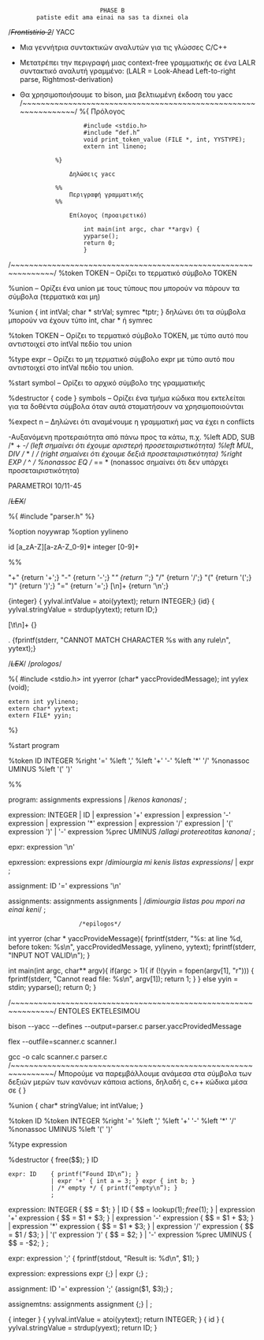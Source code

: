                               PHASE B
            patiste edit ama einai na sas ta dixnei ola
/*~~~~~~~~~~~~~~~~~~~~~~~~Frontistirio 2~~~~~~~~~~~~~~~~~~~~~~~~*/
YACC

- Μια γεννήτρια συντακτικών αναλυτών για 
τις γλώσσες C/C++
- Μετατρέπει την περιγραφή μιας context-free γραμματικής σε ένα 
LALR συντακτικό αναλυτή γραμμένο:
    (LALR = Look-Ahead Left-to-right parse, Rightmost-derivation)
- Θα χρησιμοποιήσουμε το bison, μια 
βελτιωμένη έκδοση του yacc
/*~~~~~~~~~~~~~~~~~~~~~~~~~~~~~~~~~~~~~~~~~~~~~~~~~~~~~~~~~~~~~~~*/
                %{
                    Πρόλογος

                        #include <stdio.h>
                        #include “def.h”
                        void print_token_value (FILE *, int, YYSTYPE); 
                        extern int lineno;

                %}
                
                    Δηλώσεις yacc

                %%
                    Περιγραφή γραμματικής
                %%

                    Επίλογος (προαιρετικό)

                        int main(int argc, char **argv) {
                        yyparse();
                        return 0;
                        }

/*~~~~~~~~~~~~~~~~~~~~~~~~~~~~~~~~~~~~~~~~~~~~~~~~~~~~~~~~~~~~~~~*/
%token ΤΟΚΕΝ – Ορίζει το τερματικό σύμβολο ΤΟΚΕΝ

%union – Ορίζει ένα union με τους τύπους που μπορούν 
να πάρουν τα σύμβολα (τερματικά και μη)

%union { int intVal; char * strVal; symrec *tptr; }
δηλώνει ότι τα σύμβολα μπορούν να έχουν τύπο int, char * ή 
symrec

%token <intVal> ΤΟΚΕΝ – Ορίζει το τερματικό σύμβολο 
ΤΟΚΕΝ, με τύπο αυτό που αντιστοιχεί στο intVal πεδίο 
του union

%type <intVal> expr – Ορίζει το μη τερματικό σύμβολο 
expr με τύπο αυτό που αντιστοιχεί στο intVal πεδίο του 
union.

%start symbol – Ορίζει το αρχικό σύμβολο της 
γραμματικής

%destructor { code } symbols – Ορίζει ένα τμήμα 
κώδικα που εκτελείται για τα δοθέντα σύμβολα όταν αυτά 
σταματήσουν να χρησιμοποιούνται

%expect n – Δηλώνει ότι αναμένουμε η γραμματική μας 
να έχει n conflicts

-Αυξανόμενη προτεραιότητα από πάνω προς τα κάτω, π.χ.
    %left ADD, SUB /* + -*/ (left σημαίνει ότι έχουμε αριστερή προσεταιριστικότητα)
    %left MUL, DIV /* * / */ (right σημαίνει ότι έχουμε δεξιά προσεταιριστικότητα)
    %right EXP /* ^ */ 
    %nonassoc EQ /* == * (nonassoc σημαίνει ότι δεν υπάρχει προσεταιριστικότητα)

PARAMETROI 10/11-45

/*~~~~~~~~~~~~~~~~~~~~~~~~LEX~~~~~~~~~~~~~~~~~~~~~~~~*/

%{
    #include "parser.h"
%}

%option noyywrap
%option yylineno

id          [a_zA-Z][a-zA-Z_0-9]*
integer     [0-9]+

%%

"+"         {return '+';}
"-"         {return '-';}
"*"         {return '*';}
"/"         {return '/';}
"("         {return '(';}
")"         {return ')';}
"="         {return '=';}
[\n]+       {return '\n';}

{integer}   { yylval.intValue = atoi(yytext); return INTEGER;}
{id}        { yylval.stringValue = strdup(yytext); return ID;}

[\t\n]+       {}

.           {fprintf(stderr, "CANNOT MATCH CHARACTER %s with any rule\n", yytext);}

/*~~~~~~~~~~~~~~~~~~~~~~~~LEX~~~~~~~~~~~~~~~~~~~~~~~~*/
                      /*prologos*/

%{
    #include <stdio.h>
    int yyerror (char* yaccProvidedMessage);
    int yylex (void);

    extern int yylineno;
    extern char* yytext;
    extern FILE* yyin;
%}

%start program

%token ID INTEGER
%right '='
%left ','
%left '+' '-'
%left '*' '/'
%nonassoc UMINUS
%left '(' ')'

%%

program:            assignments expressions
                    |   /*kenos kanonas*/
                    ;

expression:         INTEGER
                    | ID
                    | expression '+' expression
                    | expression '-' expression
                    | expression '*' expression
                    | expression '/' expression
                    | '(' expression ')'
                    | '-' expression %prec UMINUS /*allagi protereotitas kanona*/
                    ;

epxr:               expression '\n' 

epxression:         expressions expr    /*dimiourgia mi kenis listas expressions*/
                    | expr
                    ;

assignment:         ID '=' expressions '\n' 

assignments:        assignments assignments
                    |   /*dimiourgia listas pou mpori na einai keni*/
                    ;


                        /*epilogos*/
int yyerror (char * yaccProvideMessage){
    fprintf(stderr, "%s: at line %d, before token: %s\n", yaccProvidedMessage, yylineno, yytext);
    fprintf(stderr, "INPUT NOT VALID\n");
}                    

int main(int argc, char** argv){
    if(argc > 1){
        if (!(yyin = fopen(argv[1], "r"))) {
            fprintf(stderr, "Cannot read file: %s\n", argv[1]);
            return 1;
        }
    }
    else
        yyin = stdin;
    yyparse();
    return 0;
}

/*~~~~~~~~~~~~~~~~~~~~~~~~~~~~~~~~~~~~~~~~~~~~~~~~~~~~~~~~~~~~~~~*/
                    ENTOLES EKTELESIMOU

bison --yacc --defines --output=parser.c parser.yaccProvidedMessage

flex --outfile=scanner.c scanner.l

gcc -o calc scanner.c parser.c
/*~~~~~~~~~~~~~~~~~~~~~~~~~~~~~~~~~~~~~~~~~~~~~~~~~~~~~~~~~~~~~~~*/
            Μπορούμε να παρεμβάλλουμε ανάμεσα 
            στα σύμβολα των δεξιών μερών των 
            κανόνων κάποια actions, δηλαδή c, c++ 
            κώδικα μέσα σε { }

%union {
    char* stringValue;
    int intValue;
}

%token <stringValue> ID
%token <intValue> INTEGER
%right '='
%left ','
%left '+' '-'
%left '*' '/'
%nonassoc UMINUS
%left '(' ')'

%type <intValue> expression

%destructor     { free($$); } ID

    expr: ID    { printf(“Found ID\n”); }
                | expr '+' { int a = 3; } expr { int b; }
                | /* empty */ { printf(“empty\n”); }
                ;   

expression:     INTEGER                         { $$ = $1; }
                | ID                            { $$ = lookup($1); free($1); }
                | expression '+' expression     { $$ = $1 + $3; }
                | expression '-' expression     { $$ = $1 + $3; }
                | expression '*' expression     { $$ = $1 * $3; }
                | expression '/' expression     { $$ = $1 / $3; }
                | '(' expression ')'            { $$ = $2; }
                | '-' expression %prec UMINUS   { $$ = -$2; }
                ;

expr:           expression ';' { fprintf(stdout, "Result is: %d\n", $1); }

expression:     expressions expr {;}
                | expr {;}
                ;

assignment:     ID '=' expression ';' {assign($1, $3);}
                ;

assignemtns:    assignments assignment {;}
                |
                ;

{ integer }     { yylval.intValue = atoi(yytext); return INTEGER; }
{ id }          { yylval.stringValue = strdup(yyext); return ID; }
            





